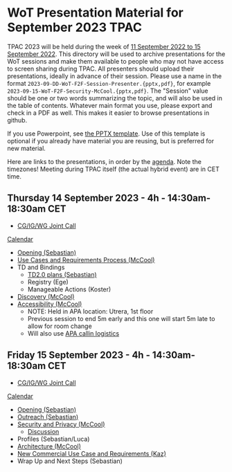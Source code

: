 # WoT Presentation Material for September 2023 TPAC
TPAC 2023 will be held during the week of 
[11 September 2022 to 15 September 2022]([https://www.w3.org/WoT/IG/wiki/F2F_meeting,_September_2022](https://www.w3.org/2023/09/TPAC/)).
This directory will be used to archive presentations for the WoT sessions
and make them available to people
who may not have access to screen sharing during TPAC.
All presenters should upload their presentations, ideally in advance of their session.
Please use a name in the format `2023-09-DD-WoT-F2F-Session-Presenter.{pptx,pdf}`,
for example `2023-09-15-WoT-F2F-Security-McCool.{pptx,pdf}`.  The "Session" value should be one
or two words summarizing the topic, and will also be used in the table of contents.
Whatever main format you use, please export and check in a PDF as well.
This makes it easier to browse presentations in github.

If you use Powerpoint, see 
[the PPTX template](Template-2023-09-DD-WoT-TPAC-Session-Presenter.potx).
Use of this template is optional if you already have material you are reusing,
but is preferred for new material.

Here are links to the presentations, in order by the
[agenda](https://www.w3.org/WoT/IG/wiki/Main_WoT_WebConf/2023_WoT_TPAC_Agenda#TPAC_Agenda).
Note the timezones!
Meeting during TPAC itself (the actual hybrid event) are in CET time.

## Thursday 14 September 2023 - 4h - 14:30am-18:30am CET
* [CG/IG/WG Joint Call](https://github.com/w3c/wot-cg/blob/main/Minutes/2023/2023_09_14-minutes.md)
  
[Calendar](https://www.w3.org/events/meetings/4bc67292-6edc-4e66-8d97-bdf0cb2eb46a/)
* [Opening (Sebastian)](2023-09-14-WoT-TPAC-Opening-Sebastian.pdf)
* [Use Cases and Requirements Process (McCool)](2023-09-14-WoT-TPAC-UseCases-McCool.pdf)
* TD and Bindings
  - [TD2.0 plans (Sebastian)](2023-09-14-TD2-Planning-Sebastian.pdf)
  - Registry (Ege)
  - Manageable Actions (Koster)
* [Discovery (McCool)](2023-09-14-WoT-TPAC-Discovery-McCool.pdf)
* [Accessibility (McCool)](2023-09-14-WoT-TPAC-Accessibility-McCool.pdf)
    - NOTE: Held in APA location: Utrera, 1st floor
    - Previous session to end 5m early and this one will start 5m late to allow for room change
    - Will also use [APA callin logistics](https://www.w3.org/events/meetings/440affc9-1de1-4036-b97e-66fd97d51bac/)

## Friday 15 September 2023 - 4h - 14:30am-18:30am CET
* [CG/IG/WG Joint Call](https://github.com/w3c/wot-cg/blob/main/Minutes/2023/2023_09_15-minutes.md)
  
[Calendar](https://www.w3.org/events/meetings/a98d2f0d-599e-4fa8-b1cd-1a5ef5d8236e/)
* [Opening (Sebastian)](2023-09-15-WoT-TPAC-Opening-Sebastian.pdf)
* [Outreach (Sebastian)](2023-09-15-WoT-TPAC-Outreach-Sebastian.pdf)
* [Security and Privacy (McCool)](2023-09-15-WoT-TPAC-Security-McCool.pdf)
   - [Discussion](2023-09-WoT-TPAC-Security-Discussion.md)
* Profiles (Sebastian/Luca)
* [Architecture (McCool)](2023-09-15-WoT-TPAC-Architecture-McCool.pdf)
* [New Commercial Use Case and Requirements (Kaz)](https://www.w3.org/2023/Talks/0915-wot-usecases-ka/)
* Wrap Up and Next Steps (Sebastian)

